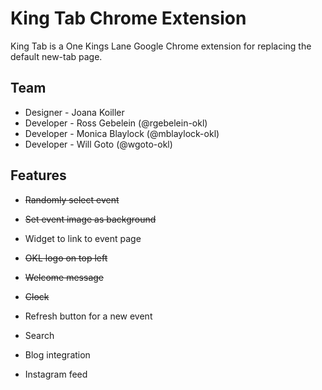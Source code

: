 # King Tab Chrome Extension

King Tab is a One Kings Lane Google Chrome extension for replacing the default new-tab page.

## Team

* Designer - Joana Koiller
* Developer - Ross Gebelein (@rgebelein-okl)
* Developer - Monica Blaylock (@mblaylock-okl)
* Developer - Will Goto (@wgoto-okl)


## Features

* ~~Randomly select event~~
* ~~Set event image as background~~
* Widget to link to event page
* ~~OKL logo on top left~~
* ~~Welcome message~~
* ~~Clock~~

* Refresh button for a new event
* Search
* Blog integration
* Instagram feed
